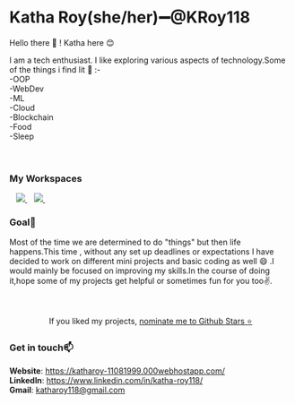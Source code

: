 # Katha Roy(she/her):heavy_minus_sign:@KRoy118

Hello there 👋 ! Katha here :blush:

I am a tech enthusiast. I like exploring various aspects of technology.Some of the things i find lit 😬  :-</br>
-OOP</br>
-WebDev</br>
-ML</br>
-Cloud</br>
-Blockchain</br>
-Food</br>
-Sleep</br>
</br></br> 
### My Workspaces
&nbsp;&nbsp;
<a href="https://www.hackerearth.com/@katha4">
    <img src="https://img.shields.io/badge/HackerEarth-%232C3454.svg?&style=for-the-badge&logo=HackerEarth&logoColor=Blue" />
  </a>&nbsp;&nbsp;
<a href="https://www.hackerrank.com/katharoy1181">
    <img src="https://img.shields.io/badge/-Hackerrank-2EC866?style=for-the-badge&logo=HackerRank&logoColor=white" />
  </a>&nbsp;&nbsp;


### Goal💪
Most of the time we are determined to do "things" but then life happens.This time , without any set up deadlines or expectations I have decided to work on different mini projects and basic coding as well :smile: .I would mainly be focused on improving my skills.In the course of doing it,hope some of my projects get helpful or sometimes fun for you too✌.</br></br></br>



<p align='center'>
  If you liked my projects, <a href='https://stars.github.com/nominate/'>nominate me to Github Stars ⭐</a>
</p>

### Get in touch:mailbox:

**Website**: https://katharoy-11081999.000webhostapp.com/  </br>
**LinkedIn**: https://www.linkedin.com/in/katha-roy118/ </br>
**Gmail**: katharoy118@gmail.com
 
<!--&nbsp;&nbsp;
<a href="https://www.linkedin.com/in/alexandresanlim/">
    <img src="https://img.shields.io/badge/linkedin-%230077B5.svg?&style=for-the-badge&logo=linkedin&logoColor=white" />
  </a>&nbsp;&nbsp; 
-->
 
  


